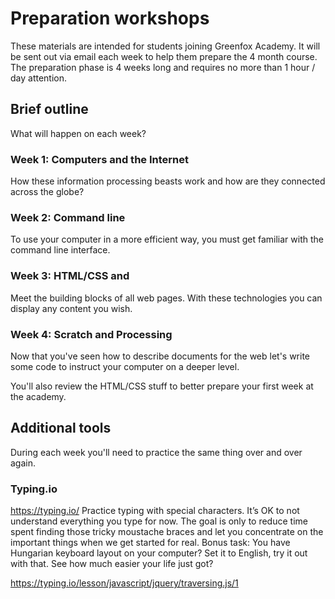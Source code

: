 # Preparation workshops

These materials are intended for students joining Greenfox Academy. It will be sent out via email each week to help them prepare the 4 month course. 
The preparation phase is 4 weeks long and requires no more than 1 hour / day attention.

## Brief outline

What will happen on each week?

### Week 1: Computers and the Internet

How these information processing beasts work and how are they connected across the globe?

### Week 2: Command line

To use your computer in a more efficient way, you must get familiar with the command line interface. 

### Week 3: HTML/CSS and 

Meet the building blocks of all web pages. With these technologies you can display any content you wish. 

### Week 4: Scratch and Processing

Now that you've seen how to describe documents for the web let's write some code to instruct your computer on a deeper level. 

You'll also review the HTML/CSS stuff to better prepare your first week at the academy.

## Additional tools

During each week you'll need to practice the same thing over and over again.

### Typing.io

https://typing.io/ Practice typing with special characters. It’s OK to not understand everything you type for now. The goal is only to reduce time spent finding those tricky moustache braces and let you concentrate on the important things when we get started for real.
Bonus task: You have Hungarian keyboard layout on your computer? Set it to English, try it out with that. See how much easier your life just got?

https://typing.io/lesson/javascript/jquery/traversing.js/1 

